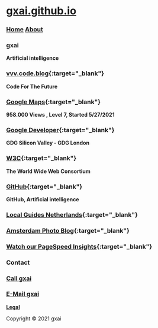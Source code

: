 # **[gxai.github.io](https://gxai.github.io)**
### **[Home](https://gxai.github.io)**  **[About](https://gxai.github.io/About)**
### **gxai**
**Artificial intelligence**

### **[vvv.code.blog](https://vvv.code.blog){:target="_blank"}**
**Code For The Future**
### **[Google Maps](https://maps.app.goo.gl/Lnubtwco1j3RKj568){:target="_blank"}**
**958.000 Views , Level 7, Started 5/27/2021**

### **[Google Developer](https://www.meetup.com/en-AU/gdg-silicon-valley/members/336931816/){:target="_blank"}**
**GDG Silicon Valley - GDG London**

### **[W3C](https://www.w3.org/community/aikr/wiki/User:Michaelweber){:target="_blank"}**
**The World Wide Web Consortium**

### **[GitHub](https://github.com/gxai){:target="_blank"}**
**GitHub, Artificial intelligence**

### **[Local Guides Netherlands](https://m.facebook.com/Local-Guides-Netherlands-110067524667431#){:target="_blank"}**

### **[Amsterdam Photo Blog](https://amsterdam.photo.blog){:target="_blank"}**

### **[Watch our PageSpeed Insights](https://developers.google.com/speed/pagespeed/insights/?url=https%3A%2F%2Fgxai.github.io%2F&tab=desktop){:target="_blank"}**

### **Contact**
### **[Call gxai](tel:31649557828)**
### **[E-Mail gxai](mailto:gxai.git@gmail.com)**

**[Legal](https://gxai.github.io/legal)**

Copyright © 2021 gxai
